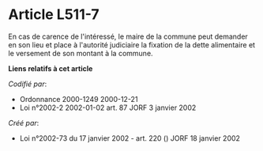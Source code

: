 # Article L511-7

En cas de carence de l'intéressé, le maire de la commune peut demander en son lieu et place à l'autorité judiciaire la
fixation de la dette alimentaire et le versement de son montant à la commune.

**Liens relatifs à cet article**

_Codifié par_:

  - Ordonnance 2000-1249 2000-12-21
  - Loi n°2002-2 2002-01-02 art. 87 JORF 3 janvier 2002

_Créé par_:

  - Loi n°2002-73 du 17 janvier 2002 - art. 220 () JORF 18 janvier 2002
